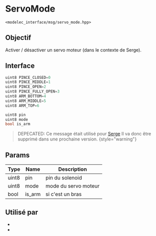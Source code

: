 ﻿# ServoMode
<primary-label ref="Deprecated"/>

`<modelec_interface/msg/servo_mode.hpp>`

## Objectif
Activer / désactiver un servo moteur (dans le contexte de Serge).

## Interface
```cpp
uint8 PINCE_CLOSED=0
uint8 PINCE_MIDDLE=1
uint8 PINCE_OPEN=2
uint8 PINCE_FULLY_OPEN=3
uint8 ARM_BOTTOM=4
uint8 ARM_MIDDLE=5
uint8 ARM_TOP=6

uint8 pin
uint8 mode
bool is_arm
```

> DEPECATED: Ce message était utilisé pour [Serge](Serge.md)
> Il va donc être supprimé dans une prochaine version.
{style="warning"}

## Params

| Type  | Name   | Description          |
|-------|--------|----------------------|
| uint8 | pin    | pin du solenoid      |
| uint8 | mode   | mode du servo moteur |
| bool  | is_arm | si c'est un bras     |

## Utilisé par
- [](Arm-Controller-Node.md)
- [](Game-Controller-Listener-Node.md)